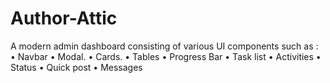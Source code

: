 # Author-Attic
A modern admin dashboard consisting of various UI components such as : • Navbar • Modal. • Cards. • Tables • Progress Bar • Task list • Activities • Status • Quick post • Messages
